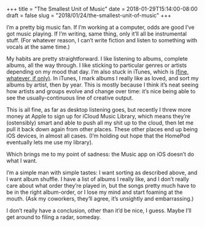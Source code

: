 +++
title = "The Smallest Unit of Music"
date = 2018-01-29T15:14:00-08:00
draft = false
slug = "2018/01/24/the-smallest-unit-of-music"
+++


I’m a pretty big music fan.  If I’m working at a computer, odds are good I’ve got music playing.  If I’m writing, same thing, only it’ll all be instrumental stuff.  (For whatever reason, I can’t write fiction and listen to something with vocals at the same time.)

My habits are pretty straightforward.  I like listening to albums, complete albums, all the way through.  I like sticking to particular genres or artists depending on my mood that day.  I’m also stuck in iTunes, which is [(fine, whatever, if only)](https://www.panic.com/extras/audionstory).  In iTunes, I mark albums I really like as loved, and sort my albums by artist, then by year.  This is mostly because I think it’s neat seeing how artists and groups evolve and change over time: it’s nice being able to see the usually-continuous line of creative output.

This is all fine, as far as desktop listening goes, but recently I threw more money at Apple to sign up for iCloud Music Library, which means they’re (ostensibly) smart and able to push all my shit up to the cloud, then let me pull it back down again from other places.  These other places end up being iOS devices, in almost all cases.  (I’m holding out hope that the HomePod eventually lets me use my library).

Which brings me to my point of sadness: the Music app on iOS doesn’t do what I want.

I’m a simple man with simple tastes: I want sorting as described above, and I want album shuffle.  I have a list of albums I really like, and I don’t really care about what order they’re played in, but the songs pretty much have to be in the right album-order, or I lose my mind and start foaming at the mouth.  (Ask my coworkers, they’ll agree, it’s unsightly and embarrassing.)

I don’t really have a conclusion, other than it’d be nice, I guess.  Maybe I’ll get around to filing a radar, someday.
